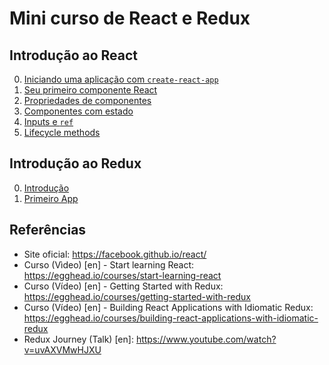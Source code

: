 # Mini curso de React e Redux

## Introdução ao React

0. [Iniciando uma aplicação com `create-react-app`](react/0-setup.md)
1. [Seu primeiro componente React](react/1-primeiro-componente.md)
1. [Propriedades de componentes](react/2-props.md)
1. [Componentes com estado](react/3-state.md)
1. [Inputs e `ref`](react/4-input-ref.md)
1. [Lifecycle methods](react/5-lifecycle.md)

## Introdução ao Redux

0. [Introdução](redux/0-introducao.md)
0. [Primeiro App](redux/1-primeiro-app.md)

## Referências

* Site oficial: https://facebook.github.io/react/
* Curso (Vìdeo) [en] - Start learning React: https://egghead.io/courses/start-learning-react
* Curso (Vídeo) [en] - Getting Started with Redux: https://egghead.io/courses/getting-started-with-redux
* Curso (Vídeo) [en] - Building React Applications with Idiomatic Redux: https://egghead.io/courses/building-react-applications-with-idiomatic-redux
* Redux Journey (Talk) [en]: https://www.youtube.com/watch?v=uvAXVMwHJXU
